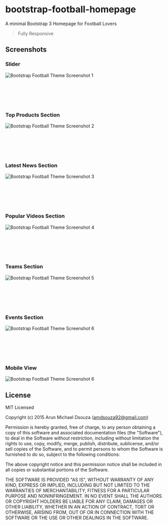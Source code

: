 # bootstrap-football-homepage
A minimal Bootstrap 3 Homepage for Football Lovers
> Fully Responsive

## Screenshots

### Slider 
![Bootstrap Football Theme Screenshot 1](https://raw.githubusercontent.com/ArunMichaelDsouza/bootstrap-football-theme/master/img/preview1.png)

<br/><br/><br/><br/>
### Top Products Section
![Bootstrap Football Theme Screenshot 2](https://raw.githubusercontent.com/ArunMichaelDsouza/bootstrap-football-theme/master/img/preview2.png)

<br/><br/><br/><br/>
### Latest News Section
![Bootstrap Football Theme Screenshot 3](https://raw.githubusercontent.com/ArunMichaelDsouza/bootstrap-football-theme/master/img/preview3.png)

<br/><br/><br/><br/>
### Popular Videos Section
![Bootstrap Football Theme Screenshot 4](https://raw.githubusercontent.com/ArunMichaelDsouza/bootstrap-football-theme/master/img/preview4.png)

<br/><br/><br/><br/>
### Teams Section
![Bootstrap Football Theme Screenshot 5](https://raw.githubusercontent.com/ArunMichaelDsouza/bootstrap-football-theme/master/img/preview5.png)  

<br/><br/><br/><br/>
### Events Section
![Bootstrap Football Theme Screenshot 6](https://raw.githubusercontent.com/ArunMichaelDsouza/bootstrap-football-theme/master/img/preview6.png)

<br/><br/><br/><br/>
### Mobile View
![Bootstrap Football Theme Screenshot 6](https://raw.githubusercontent.com/ArunMichaelDsouza/bootstrap-football-theme/master/img/preview7.png)

## License

MIT Licensed

Copyright (c) 2015 Arun Michael Dsouza (amdsouza92@gmail.com)

Permission is hereby granted, free of charge, to any person obtaining a copy of this software and associated documentation files (the "Software"), to deal in the Software without restriction, including without limitation the rights to use, copy, modify, merge, publish, distribute, sublicense, and/or sell copies of the Software, and to permit persons to whom the Software is furnished to do so, subject to the following conditions:

The above copyright notice and this permission notice shall be included in all copies or substantial portions of the Software.

THE SOFTWARE IS PROVIDED "AS IS", WITHOUT WARRANTY OF ANY KIND, EXPRESS OR IMPLIED, INCLUDING BUT NOT LIMITED TO THE WARRANTIES OF MERCHANTABILITY, FITNESS FOR A PARTICULAR PURPOSE AND NONINFRINGEMENT. IN NO EVENT SHALL THE AUTHORS OR COPYRIGHT HOLDERS BE LIABLE FOR ANY CLAIM, DAMAGES OR OTHER LIABILITY, WHETHER IN AN ACTION OF CONTRACT, TORT OR OTHERWISE, ARISING FROM, OUT OF OR IN CONNECTION WITH THE SOFTWARE OR THE USE OR OTHER DEALINGS IN THE SOFTWARE.
